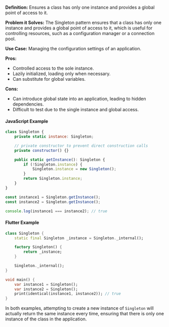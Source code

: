 **Definition:** Ensures a class has only one instance and provides a global point of access to it.

**Problem it Solves:** The Singleton pattern ensures that a class has only one instance and provides a global point of access to it, which is useful for controlling resources, such as a configuration manager or a connection pool.

**Use Case:** Managing the configuration settings of an application.

**Pros:**
- Controlled access to the sole instance.
- Lazily initialized, loading only when necessary.
- Can substitute for global variables.

**Cons:**
- Can introduce global state into an application, leading to hidden dependencies.
- Difficult to test due to the single instance and global access.

#### JavaScript Example
```javascript
class Singleton {
    private static instance: Singleton;

	// private constructor to prevent direct construction calls
    private constructor() {}

    public static getInstance(): Singleton {
        if (!Singleton.instance) {
            Singleton.instance = new Singleton();
        }
        return Singleton.instance;
    }
}

const instance1 = Singleton.getInstance();
const instance2 = Singleton.getInstance();

console.log(instance1 === instance2); // true


```

#### Flutter Example
```dart
class Singleton {
    static final Singleton _instance = Singleton._internal();

    factory Singleton() {
        return _instance;
    }

    Singleton._internal();
}

void main() {
    var instance1 = Singleton();
    var instance2 = Singleton();
    print(identical(instance1, instance2)); // true
}


```

In both examples, attempting to create a new instance of `Singleton` will actually return the same instance every time, ensuring that there is only one instance of the class in the application.
